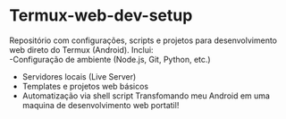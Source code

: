 # Termux-web-dev-setup
Repositório com configurações, scripts e projetos para desenvolvimento web direto do Termux (Android). Inclui:  
-Configuração de ambiente (Node.js, Git, Python, etc.)  
- Servidores locais (Live Server)  
- Templates e projetos web básicos  
- Automatização via shell script
Transfomando meu Android em uma maquina de desenvolvimento web portatil!
